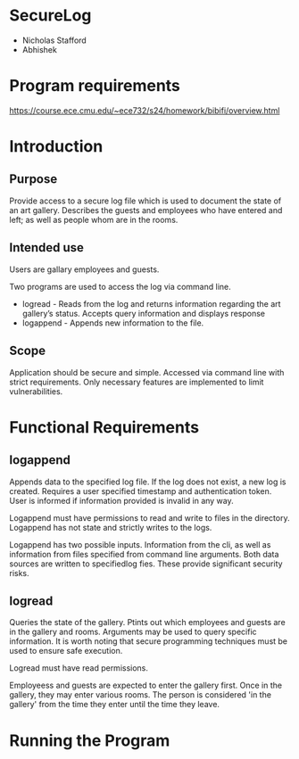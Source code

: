 # SecureLog

- Nicholas Stafford
- Abhishek

# Program requirements

<a href="https://course.ece.cmu.edu/~ece732/s24/homework/bibifi/overview.html">https://course.ece.cmu.edu/~ece732/s24/homework/bibifi/overview.html</a>


# Introduction
## Purpose
Provide access to a secure log file which is used to document the state of an art gallery. Describes the guests and employees who have entered and left; as well as people whom are in the rooms.

## Intended use
Users are gallary employees and guests. 

Two programs are used to access the log via command line. 
- logread - Reads from the log and returns information regarding the art gallery’s status. Accepts query information and displays response
- logappend - Appends new information to the file. 

## Scope
Application should be secure and simple. Accessed via command line with strict requirements. Only necessary features are implemented to limit vulnerabilities. 

# Functional Requirements
## logappend
Appends data to the specified log file. If the log does not exist, a new log is created. Requires a user specified timestamp and authentication token. User is informed if information provided is invalid in any way. 

Logappend must have permissions to read and write to files in the directory. Logappend has not state and strictly writes to the logs.

Logappend has two possible inputs. Information from the cli, as well as information from files specified from command line arguments. Both data sources are written to specifiedlog fies. These provide significant security risks.


## logread
Queries the state of the gallery. Ptints out which employees and guests are in the gallery and rooms. Arguments may be used to query specific information. It is worth noting that secure programming techniques must be used to ensure safe execution.  

Logread must have read permissions. 

Employeess and guests are expected to enter the gallery first. Once in the gallery, they may enter various rooms. The person is considered 'in the gallery' from the time they enter until the time they leave. 

# Running the Program
